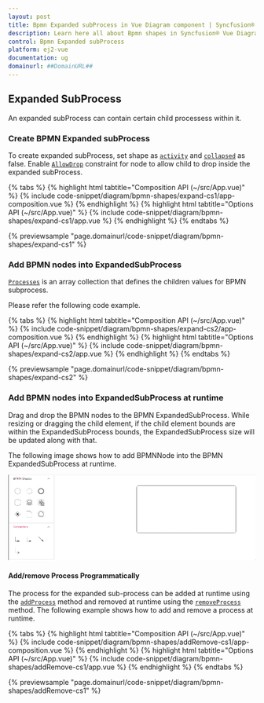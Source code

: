 ```yaml
---
layout: post
title: Bpmn Expanded subProcess in Vue Diagram component | Syncfusion®
description: Learn here all about Bpmn shapes in Syncfusion® Vue Diagram component of Syncfusion Essential® JS 2 and more.
control: Bpmn Expanded subProcess
platform: ej2-vue
documentation: ug
domainurl: ##DomainURL##
---
```



## Expanded SubProcess
An expanded subProcess can contain certain child processess within it.

### Create BPMN Expanded subProcess

To create expanded subProcess, set shape as [`activity`](https://ej2.syncfusion.com/vue/documentation/api/diagram/bpmnActivityModel/)  and [`collapsed`](https://ej2.syncfusion.com/vue/documentation/api/diagram/bpmnSubProcessModel/#collapsed) as false. Enable [`AllowDrop`](https://ej2.syncfusion.com/vue/documentation/api/diagram/nodeConstraints/) constraint for node to allow child to drop inside the expanded subProcess.

{% tabs %}
{% highlight html tabtitle="Composition API (~/src/App.vue)" %}
{% include code-snippet/diagram/bpmn-shapes/expand-cs1/app-composition.vue %}
{% endhighlight %}
{% highlight html tabtitle="Options API (~/src/App.vue)" %}
{% include code-snippet/diagram/bpmn-shapes/expand-cs1/app.vue %}
{% endhighlight %}
{% endtabs %}
        
{% previewsample "page.domainurl/code-snippet/diagram/bpmn-shapes/expand-cs1" %}

### Add BPMN nodes into ExpandedSubProcess

[`Processes`](https://ej2.syncfusion.com/vue/documentation/api/diagram/bpmnSubProcessModel/#processes) is an array collection that defines the children values for BPMN subprocess.

Please refer the following code example.

{% tabs %}
{% highlight html tabtitle="Composition API (~/src/App.vue)" %}
{% include code-snippet/diagram/bpmn-shapes/expand-cs2/app-composition.vue %}
{% endhighlight %}
{% highlight html tabtitle="Options API (~/src/App.vue)" %}
{% include code-snippet/diagram/bpmn-shapes/expand-cs2/app.vue %}
{% endhighlight %}
{% endtabs %}
        
{% previewsample "page.domainurl/code-snippet/diagram/bpmn-shapes/expand-cs2" %}

### Add BPMN nodes into ExpandedSubProcess at runtime

Drag and drop the BPMN nodes to the BPMN ExpandedSubProcess.
While resizing or dragging the child element, if the child element bounds are within the ExpandedSubProcess bounds, the ExpandedSubProcess size will be updated along with that.

The following image shows how to add BPMNNode into the BPMN ExpandedSubProcess at runtime.

![Expanded subProcess BPMN Shape](images/expanded-Gif.gif)

#### Add/remove Process Programmatically

The process for the expanded sub-process can be added at runtime using the [`addProcess`](https://ej2.syncfusion.com/vue/documentation/api/diagram/#addprocess) method and removed at runtime using the [`removeProcess`](https://ej2.syncfusion.com/vue/documentation/api/diagram/#removeprocess) method. The following example shows how to add and remove a process at runtime.

{% tabs %}
{% highlight html tabtitle="Composition API (~/src/App.vue)" %}
{% include code-snippet/diagram/bpmn-shapes/addRemove-cs1/app-composition.vue %}
{% endhighlight %}
{% highlight html tabtitle="Options API (~/src/App.vue)" %}
{% include code-snippet/diagram/bpmn-shapes/addRemove-cs1/app.vue %}
{% endhighlight %}
{% endtabs %}
        
{% previewsample "page.domainurl/code-snippet/diagram/bpmn-shapes/addRemove-cs1" %}